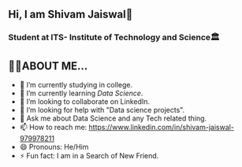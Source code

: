 ## Hi, I am Shivam Jaiswal👋
### Student at ITS- Institute of Technology and Science🏛️
## 👦🏻ABOUT ME...






- 🔭 I’m currently studying in college.
- 🌱 I’m currently learning *Data Science*.
- 👯 I’m looking to collaborate on LinkedIn.
- 🤔 I’m looking for help with "Data science projects".
- 💬 Ask me about Data Science and any Tech related thing.
- 📫 How to reach me: https://www.linkedin.com/in/shivam-jaiswal-979978211
- 😄 Pronouns: He/Him
- ⚡ Fun fact: I am in a Search of New Friend.

